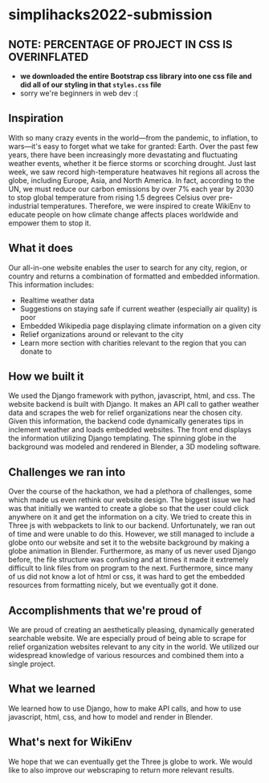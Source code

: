 # simplihacks2022-submission

## **NOTE: PERCENTAGE OF PROJECT IN CSS IS OVERINFLATED**
- **we downloaded the entire Bootstrap css library into one css file and did all of our styling in that `styles.css` file**
- sorry we're beginners in web dev :(

## Inspiration
With so many crazy events in the world—from the pandemic, to inflation, to wars—it's easy to forget what we take for granted: Earth. Over the past few years, there have been increasingly more devastating and fluctuating weather events, whether it be fierce storms or scorching drought. Just last week, we saw record high-temperature heatwaves hit regions all across the globe, including Europe, Asia, and North America. In fact, according to the UN, we must reduce our carbon emissions by over 7% each year by 2030 to stop global temperature from rising 1.5 degrees Celsius over pre-industrial temperatures. Therefore, we were inspired to create WikiEnv to educate people on how climate change affects places worldwide and empower them to stop it.

## What it does
Our all-in-one website enables the user to search for any city, region, or country and returns a combination of formatted and embedded information. This information includes:
- Realtime weather data
- Suggestions on staying safe if current weather (especially air quality) is poor
- Embedded Wikipedia page displaying climate information on a given city
- Relief organizations around or relevant to the city
- Learn more section with charities relevant to the region that you can donate to

## How we built it
We used the Django framework with python, javascript, html, and css. The website backend is built with Django. It makes an API call to gather weather data and scrapes the web for relief organizations near the chosen city. Given this information, the backend code dynamically generates tips in inclement weather and loads embedded websites. The front end displays the information utilizing Django templating. The spinning globe in the background was modeled and rendered in Blender, a 3D modeling software.

## Challenges we ran into
Over the course of the hackathon, we had a plethora of challenges, some which made us even rethink our website design. The biggest issue we had was that initially we wanted to create a globe so that the user could click anywhere on it and get the information on a city. We tried to create this in Three js with webpackets to link to our backend. Unfortunately, we ran out of time and were unable to do this. However, we still managed to include a globe onto our website and set it to the website background by making a globe animation in Blender. Furthermore, as many of us never used Django before, the file structure was confusing and at times it made it extremely difficult to link files from on program to the next. Furthermore, since many of us did not know a lot of html or css, it was hard to get the embedded resources from formatting nicely, but we eventually got it done.

## Accomplishments that we're proud of
We are proud of creating an aesthetically pleasing, dynamically generated searchable website. We are especially proud of being able to scrape for relief organization websites relevant to any city in the world. We utilized our widespread knowledge of various resources and combined them into a single project.

## What we learned
We learned how to use Django, how to make API calls, and how to use javascript, html, css, and how to model and render in Blender. 

## What's next for WikiEnv
We hope that we can eventually get the Three js globe to work. We would like to also improve our webscraping to return more relevant results. 
